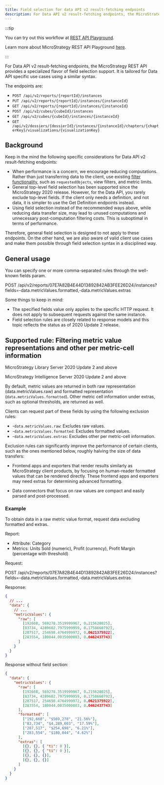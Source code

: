 ```yaml
---
title: Field selection for data API v2 result-fetching endpoints
description: For Data API v2 result-fetching endpoints, the MicroStrategy REST API provides a specialized flavor of field selection support. It is tailored for Data API specific use cases using a similar syntax.
---
```


:::tip

You can try out this workflow at [REST API Playground](https://www.postman.com/microstrategysdk/workspace/microstrategy-rest-api/folder/16131298-a6457d75-f616-4092-9485-e6007627b73d?ctx=documentation).

Learn more about MicroStrategy REST API Playground [here](/docs/getting-started/playground.md).

:::

For Data API v2 result-fetching endpoints, the MicroStrategy REST API provides a specialized flavor of field selection support. It is tailored for Data API specific use cases using a similar syntax.

The endpoints are:

- `POST /api/v2/reports/{reportId}/instances`
- `PUT /api/v2/reports/{reportId}/instances/{instanceId}`
- `GET /api/v2/reports/{reportId}/instances/{instanceId}`
- `POST /api/v2/cubes/{cubeId}/instances`
- `GET /api/v2/cubes/{cubeId}/instances/{instanceId}`
- `GET /api/v2/dossiers/{dossierId}/instances/{instanceId}/chapters/{chapterKey}/visualizations/{visualizationKey}`

## Background

Keep in the mind the following specific considerations for Data API v2 result-fetching endpoints:

- When performance is a concern, we encourage reducing computations. Rather than just transferring data to the client, use existing [filter functionality](../../common-workflows/analytics/filter-data/filter-data.md), such as `requestedObjects`, view filters, and metric limits.
- General top-level field selection has been supported since the MicroStrategy 2020 release. However, for the Data API, you rarely exclude top-level fields. If the client only needs a definition, and not data, it is simpler to use the Get Definition endpoints instead.
- Using field selection instead of the recommended ways above, while reducing data transfer size, may lead to unused computations and unnecessary post-computation filtering costs. This is suboptimal in terms of performance.

Therefore, general field selection is designed to not apply to these endpoints. On the other hand, we are also aware of valid client use cases and make them possible through field selection syntax in a disciplined way.

## General usage

You can specify one or more comma-separated rules through the well-known fields param.

POST /api/v2/reports/07E7A82B4E44D13892842AB3FEE26D24/instances?fields=-data.metricValues.formatted,-data.metricValues.extras

Some things to keep in mind:

- The specified fields value only applies to the specific HTTP request. It does not apply to subsequent requests against the same instance.
- Field selection rules are closely related to response models and this topic reflects the status as of 2020 Update 2 release.

## Supported rule: Filtering metric value representations and other per metric-cell information

MicroStrategy Library Server 2020 Update 2 and above

MicroStrategy Intelligence Server 2020 Update 2 and above

By default, metric values are returned in both raw representation (data.metricValues.raw) and formatted representation (`data.metricValues.formatted`). Other metric cell information under extras, such as optional thresholds, are returned as well.

Clients can request part of these fields by using the following exclusion rules:

- -`data.metricValues.raw`: Excludes raw values.
- -`data.metricValues.formatted`: Excludes formatted values.
- -`data.metricValues.extras`: Excludes other per metric-cell information.

Exclusion rules can significantly improve the performance of certain clients, such as the ones mentioned below, roughly halving the size of data transfers:

- Frontend apps and exporters that render results similarly as MicroStrategy client products, by focusing on human-reader formatted values that can be rendered directly. These frontend apps and exporters may need extras for determining advanced formatting.

- Data connectors that focus on raw values are compact and easily parsed and post-processed.

### Example

To obtain data in a raw metric value format, request data excluding formatted and extras.

Report:

- Attribute: Category
- Metrics: Units Sold (numeric), Profit (currency), Profit Margin (percentage with threshold)

Request:

POST /api/v2/reports/07E7A82B4E44D13892842AB3FEE26D24/instances?fields=-data.metricValues.formatted,-data.metricValues.extras

Response:

```json
{
  // ...
  "data": {
    // ...
    "metricValues": {
      "raw": [
        [192668, 569278.3519999967, 0.215628025],
        [83734, 4289602.7975999959, 0.1758660792],
        [287517, 254698.4764999972, 0.0621375922],
        [283554, 180044.0035000003, 0.0462437743]
      ]
    }
  }
}
```

Response without field section:

```json
{
  "data": {
    "metricValues": {
      "raw": [
        [192668, 569278.3519999967, 0.215628025],
        [83734, 4289602.7975999959, 0.1758660792],
        [287517, 254698.4764999972, 0.0621375922],
        [283554, 180044.0035000003, 0.0462437743]
      ],
      "formatted": [
        ["192,668", "$569,278", "21.56%"],
        ["83,734", "$4,289,603", "17.59%"],
        ["287,517", "$254,698", "6.21%"],
        ["283,554", "$180,044", "4.62%"]
      ],
      "extras": [
        [{}, {}, { "ti": 0 }],
        [{}, {}, { "ti": 0 }],
        [{}, {}, {}],
        [{}, {}, {}]
      ]
    }
  }
}
```
